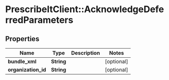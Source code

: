 # PrescribeItClient::AcknowledgeDeferredParameters

## Properties
Name | Type | Description | Notes
------------ | ------------- | ------------- | -------------
**bundle_xml** | **String** |  | [optional] 
**organization_id** | **String** |  | [optional] 

